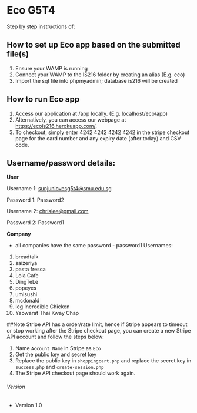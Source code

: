 Eco G5T4
======
Step by step instructions of:
## How to set up Eco app based on the submitted file(s)
1. Ensure your WAMP is running
2. Connect your WAMP to the IS216 folder by creating an alias (E.g. eco)
3. Import the sql file into phpmyadmin; database is216 will be created


## How to run Eco app
1. Access our application at /app locally. (E.g. localhost/eco/app)
2. Alternatively, you can access our webpage at https://ecois216.herokuapp.com/.
3. To checkout, simply enter 4242 4242 4242 4242 in the stripe checkout page for the card number and any expiry date (after today) and CSV code.


## Username/password details:

**User**


Username 1: sunjunlovesg5t4@smu.edu.sg

Password 1: Password2


Username 2: chrislee@gmail.com

Password 2: Password1


**Company**

* all companies have the same password - password1
Usernames: 
1. breadtalk
2. saizeriya
3. pasta fresca
4. Lola Cafe
5. DingTeLe
6. popeyes
7. umisushi
8. mcdonald
9. Icg Incredible Chicken
10. Yaowarat Thai Kway Chap


##Note
Stripe API has a order/rate limit, hence if Stripe appears to timeout or stop working after the Stripe checkout page, you can create a new Stripe API account and follow the steps below:
1. Name `Account Name` in Stripe as `Eco`
2. Get the public key and secret key
3. Replace the public key in `shoppingcart.php` and replace the secret key in `success.php` and `create-session.php`
4. The Stripe API checkout page should work again.


###### Version 
* Version 1.0